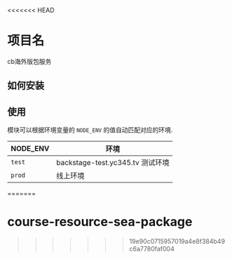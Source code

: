 <<<<<<< HEAD
# 项目名

cb海外版包服务

## 如何安装

## 使用

模块可以根据环境变量的 `NODE_ENV` 的值自动匹配对应的环境.         

|   NODE_ENV    |  环境   | 
| ------- | ------------ |
| `test` | backstage-test.yc345.tv 测试环境 |
| `prod` | 线上环境 |
=======
# course-resource-sea-package

>>>>>>> 19e90c0715957019a4e8f384b49c6a7780faf004
